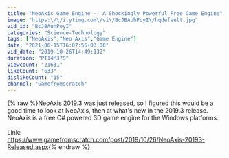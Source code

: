 ```yaml
---
title: "NeoAxis Game Engine -- A Shockingly Powerful Free Game Engine"
image: "https:\/\/i.ytimg.com\/vi\/BcJBAuhPoyI\/hqdefault.jpg"
vid_id: "BcJBAuhPoyI"
categories: "Science-Technology"
tags: ["NeoAxis","Neo Axis","Game Engine"]
date: "2021-06-15T16:07:56+03:00"
vid_date: "2019-10-26T14:49:13Z"
duration: "PT14M37S"
viewcount: "21631"
likeCount: "633"
dislikeCount: "15"
channel: "Gamefromscratch"
---
```

{% raw %}NeoAxis 2019.3 was just released, so I figured this would be a good time to look at NeoAxis, then at what's new in the 2019.3 release.  NeoAxis is a free C# powered 3D game engine for the Windows platforms.<br /><br />Link:<br /><a rel="nofollow" target="blank" href="https://www.gamefromscratch.com/post/2019/10/26/NeoAxis-20193-Released.aspx">https://www.gamefromscratch.com/post/2019/10/26/NeoAxis-20193-Released.aspx</a>{% endraw %}
